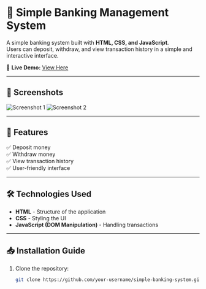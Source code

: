 # 🏦 Simple Banking Management System

A simple banking system built with **HTML, CSS, and JavaScript**.  
Users can deposit, withdraw, and view transaction history in a simple and interactive interface.

🔗 **Live Demo:** [View Here](https://mdjihadalom.github.io/Simple-Banking-System-Using-DOM/)

---

## 📸 Screenshots

![Screenshot 1](https://your-image-link.com)
![Screenshot 2](https://your-image-link.com)

---

## 🚀 Features

✅ Deposit money  
✅ Withdraw money  
✅ View transaction history  
✅ User-friendly interface  

---

## 🛠️ Technologies Used

- **HTML** - Structure of the application  
- **CSS** - Styling the UI  
- **JavaScript (DOM Manipulation)** - Handling transactions  

---

## 📥 Installation Guide

1. Clone the repository:
   ```bash
   git clone https://github.com/your-username/simple-banking-system.git
